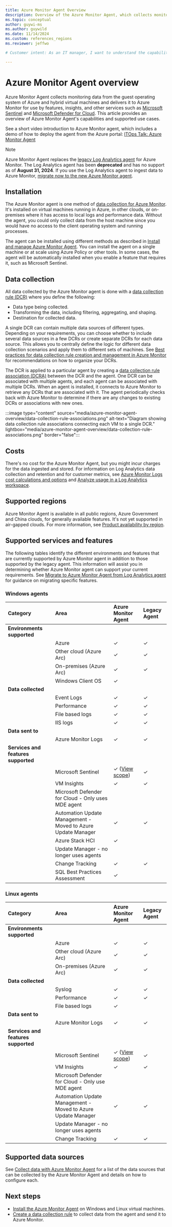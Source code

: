 ```yaml
---
title: Azure Monitor Agent Overview
description: Overview of the Azure Monitor Agent, which collects monitoring data from the guest operating system of virtual machines.
ms.topic: conceptual
author: guywi-ms
ms.author: guywild
ms.date: 11/14/2024
ms.custom: references_regions
ms.reviewer: jeffwo

# Customer intent: As an IT manager, I want to understand the capabilities of Azure Monitor Agent to determine whether I can use the agent to collect the data I need from the operating systems of my virtual machines.

---
```


# Azure Monitor Agent overview

Azure Monitor Agent collects monitoring data from the guest operating system of Azure and hybrid virtual machines and delivers it to Azure Monitor for use by features, insights, and other services such as [Microsoft Sentinel](/azure/sentinel/overview) and [Microsoft Defender for Cloud](/azure/defender-for-cloud/defender-for-cloud-introduction). This article provides an overview of Azure Monitor Agent's capabilities and supported use cases.

See a short video introduction to Azure Monitor agent, which includes a demo of how to deploy the agent from the Azure portal:  [ITOps Talk: Azure Monitor Agent](https://www.youtube.com/watch?v=f8bIrFU8tCs)

> [!NOTE]
> Azure Monitor Agent replaces the [legacy Log Analytics agent](./log-analytics-agent.md) for Azure Monitor. The Log Analytics agent has been **deprecated** and has no support as of **August 31, 2024**. If you use the Log Analytics agent to ingest data to Azure Monitor, [migrate now to the new Azure Monitor agent](./azure-monitor-agent-migration.md).

## Installation

The Azure Monitor agent is one method of [data collection for Azure Monitor](../data-sources.md). It's installed on virtual machines running in Azure, in other clouds, or on-premises where it has access to local logs and performance data. Without the agent, you could only collect data from the host machine since you would have no access to the client operating system and running processes.

The agent can be installed using different methods as described in [Install and manage Azure Monitor Agent](./azure-monitor-agent-manage.md). You can install the agent on a single machine or at scale using Azure Policy or other tools. In some cases, the agent will be automatically installed when you enable a feature that requires it, such as Microsoft Sentinel.

## Data collection

All data collected by the Azure Monitor agent is done with a [data collection rule (DCR)](../essentials/data-collection-rule-overview.md) where you define the following:

- Data type being collected.
- Transforming the data, including filtering, aggregating, and shaping.
- Destination for collected data.

A single DCR can contain multiple data sources of different types. Depending on your requirements, you can choose whether to include several data sources in a few DCRs or create separate DCRs for each data source. This allows you to centrally define the logic for different data collection scenarios and apply them to different sets of machines. See [Best practices for data collection rule creation and management in Azure Monitor](../essentials/data-collection-rule-best-practices.md) for recommendations on how to organize your DCRs.

The DCR is applied to a particular agent by creating a [data collection rule association (DCRA)](../essentials/data-collection-rule-overview.md#data-collection-rule-associations-dcra) between the DCR and the agent. One DCR can be associated with multiple agents, and each agent can be associated with multiple DCRs. When an agent is installed, it connects to Azure Monitor to retrieve any DCRs that are associated with it. The agent periodically checks back with Azure Monitor to determine if there are any changes to existing DCRs or associations with new ones.

:::image type="content" source="media/azure-monitor-agent-overview/data-collection-rule-associations.png" alt-text="Diagram showing data collection rule associations connecting each VM to a single DCR." lightbox="media/azure-monitor-agent-overview/data-collection-rule-associations.png" border="false":::

## Costs

There's no cost for the Azure Monitor Agent, but you might incur charges for the data ingested and stored. For information on Log Analytics data collection and retention and for customer metrics, see [Azure Monitor Logs cost calculations and options](../logs/cost-logs.md) and [Analyze usage in a Log Analytics workspace](../logs/analyze-usage.md).

## Supported regions

Azure Monitor Agent is available in all public regions, Azure Government and China clouds, for generally available features. It's not yet supported in air-gapped clouds. For more information, see [Product availability by region](https://azure.microsoft.com/global-infrastructure/services/?products=monitor&rar=true&regions=all).

## Supported services and features

The following tables identify the different environments and features that are currently supported by Azure Monitor agent in addition to those supported by the legacy agent. This information will assist you in determining whether Azure Monitor agent can support your current requirements. See [Migrate to Azure Monitor Agent from Log Analytics agent](../agents/azure-monitor-agent-migration.md) for guidance on migrating specific features.

### Windows agents

| Category | Area | Azure Monitor Agent | Legacy Agent |
|:---|:---|:---|:---|
| **Environments supported** |  |  |  |
|  | Azure | ✓ | ✓ |
|  | Other cloud (Azure Arc) | ✓ | ✓ |
|  | On-premises (Azure Arc) | ✓ | ✓ |
|  | Windows Client OS | ✓ |  |
| **Data collected** |  |  |  |
|  | Event Logs | ✓ | ✓ |
|  | Performance | ✓ | ✓ |
|  | File based logs | ✓  | ✓ |
|  | IIS logs | ✓  | ✓ |
| **Data sent to** |  |  |  |
|  | Azure Monitor Logs | ✓ | ✓ |
| **Services and features supported** |  |  |  |
|  | Microsoft Sentinel  | ✓ ([View scope](./azure-monitor-agent-migration.md#understand-additional-dependencies-and-services)) | ✓ |
|  | VM Insights | ✓ | ✓ |
|  | Microsoft Defender for Cloud - Only uses MDE agent |  |  |
|  | Automation Update Management - Moved to Azure Update Manager | ✓ | ✓ |
|   | Azure Stack HCI | ✓ |  |
|  | Update Manager - no longer uses agents |  |  |
|  | Change Tracking | ✓ | ✓ |
|   | SQL Best Practices Assessment | ✓ |     |

### Linux agents

| Category | Area | Azure Monitor Agent | Legacy Agent |
|:---|:---|:---|:---|
| **Environments supported** |  |  |  |
|  | Azure | ✓ | ✓ |
|  | Other cloud (Azure Arc) | ✓ | ✓ |
|  | On-premises (Azure Arc) | ✓ | ✓ |
| **Data collected** |  |  |
|  | Syslog | ✓ | ✓ |
|  | Performance | ✓ | ✓ |
|  | File based logs | ✓ |  |
| **Data sent to** |  |  |  |
|  | Azure Monitor Logs | ✓ | ✓ |
| **Services and features supported** |  |  |  |
|  | Microsoft Sentinel  | ✓ ([View scope](./azure-monitor-agent-migration.md#understand-additional-dependencies-and-services)) | ✓ |
|  | VM Insights | ✓ | ✓ |
|  | Microsoft Defender for Cloud - Only use MDE agent | | |
|  | Automation Update Management - Moved to Azure Update Manager | ✓ | ✓ |
|  | Update Manager - no longer uses agents | | |
|  | Change Tracking | ✓ | ✓ |

## Supported data sources

See [Collect data with Azure Monitor Agent](./azure-monitor-agent-data-collection.md) for a list of the data sources that can be collected by the Azure Monitor Agent and details on how to configure each.

## Next steps

- [Install the Azure Monitor Agent](azure-monitor-agent-manage.md) on Windows and Linux virtual machines.
- [Create a data collection rule](./azure-monitor-agent-data-collection.md) to collect data from the agent and send it to Azure Monitor.
